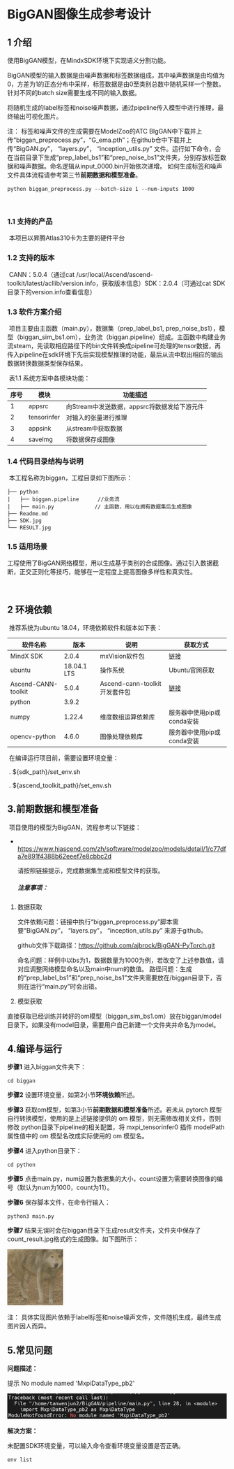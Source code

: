 # BigGAN图像生成参考设计

## 1 介绍

   使用BigGAN模型，在MindxSDK环境下实现语义分割功能。

​   BigGAN模型的输入数据是由噪声数据和标签数据组成，其中噪声数据是由均值为0，方差为1的正态分布中采样，标签数据是由0至类别总数中随机采样一个整数。针对不同的batch size需要生成不同的输入数据。   

​   将随机生成的label标签和noise噪声数据，通过pipeline传入模型中进行推理，最终输出可视化图片。

注： 标签和噪声文件的生成需要在ModelZoo的ATC BIgGAN中下载并上传“biggan_preprocess.py”，“G_ema.pth”；在github仓中下载并上传“BigGAN.py”， “layers.py”， “inception_utils.py” 文件。运行如下命令，会在当前目录下生成“prep_label_bs1”和“prep_noise_bs1”文件夹，分别存放标签数据和噪声数据。命名逻辑从input_0000.bin开始依次递增。
    如何生成标签和噪声文件具体流程请参考第三节**前期数据和模型准备**。
```
python biggan_preprocess.py --batch-size 1 --num-inputs 1000
```



​  


### 1.1 支持的产品

​     本项目以昇腾Atlas310卡为主要的硬件平台

### 1.2 支持的版本

​     CANN：5.0.4（通过cat /usr/local/Ascend/ascend-toolkit/latest/acllib/version.info，获取版本信息）
​     SDK：2.0.4（可通过cat SDK目录下的version.info查看信息）


### 1.3 软件方案介绍

​        项目主要由主函数（main.py），数据集（prep_label_bs1, prep_noise_bs1），模型（biggan_sim_bs1.om），业务流（biggan.pipeline）组成。
​       主函数中构建业务流steam，先读取相应路径下的bin文件转换成pipeline可处理的tensor数据，再传入pipeline在sdk环境下先后实现模型推理的功能，最后从流中取出相应的输出数据转换数据类型保存结果。

​     表1.1 系统方案中各模块功能：

| 序号 | 模块        | 功能描述                                     |
| ---- | ----------- | -------------------------------------------- |
| 1    | appsrc      | 向Stream中发送数据，appsrc将数据发给下游元件 |
| 2    | tensorinfer | 对输入的张量进行推理                         |
| 3    | appsink     | 从stream中获取数据                           |
| 4    | saveImg     | 将数据保存成图像                             |


### 1.4 代码目录结构与说明

​     本工程名称为biggan，工程目录如下图所示：     

```
├── python  
|   ├── biggan.pipeline      //业务流
|   ├── main.py             // 主函数，用以在拥有数据集后生成图像
├── Readme.md    
├── SDK.jpg                 
└── RESULT.jpg
```

### 1.5 适用场景

​     工程使用了BigGAN网络模型，用以生成基于类别的合成图像。通过引入数据截断，正交正则化等技巧，能够在一定程度上提高图像多样性和真实性。

​            

## 2 环境依赖


​     推荐系统为ubuntu 18.04，环境依赖软件和版本如下表：

| 软件名称            | 版本        | 说明                          | 获取方式                                                     |
| ------------------- | ----------- | ----------------------------- | ------------------------------------------------------------ |
| MindX SDK           | 2.0.4       | mxVision软件包                | [链接](https://gitee.com/link?target=https%3A%2F%2Fwww.hiascend.com%2Fsoftware%2FMindx-sdk) |
| ubuntu              | 18.04.1 LTS | 操作系统                      | Ubuntu官网获取                                               |
| Ascend-CANN-toolkit | 5.0.4       | Ascend-cann-toolkit开发套件包 | [链接](https://gitee.com/link?target=https%3A%2F%2Fwww.hiascend.com%2Fsoftware%2Fcann%2Fcommercial) |
| python              | 3.9.2       |                               |                                                              |
| numpy               | 1.22.4      | 维度数组运算依赖库            | 服务器中使用pip或conda安装                                   |
| opencv-python       | 4.6.0       | 图像处理依赖库                | 服务器中使用pip或conda安装                                   |



​     在编译运行项目前，需要设置环境变量：

​     . ${sdk_path}/set_env.sh

​     . ${ascend_toolkit_path}/set_env.sh

## 3.前期数据和模型准备

​     项目使用的模型为BigGAN，流程参考以下链接：

- ​     https://www.hiascend.com/zh/software/modelzoo/models/detail/1/c77dfa7e891f4388b62eeef7e8cbbc2d  

  请按照链接提示，完成数据集生成和模型文件的获取。

  

  ##### 注意事项：

1. 数据获取

   文件依赖问题：链接中执行“biggan_preprocess.py”脚本需要“BigGAN.py”， “layers.py”， “inception_utils.py” 来源于github。

   github文件下载路径：https://github.com/ajbrock/BigGAN-PyTorch.git 

   
   命名问题：样例中以bs为1，数据数量为1000为例，若改变了上述参数值，请对应调整网络模型命名以及main中num的数值。
   路径问题：生成的“prep_label_bs1”和“prep_noise_bs1”文件夹需要放在/biggan目录下，否则在运行“main.py”时会出错。

2. 模型获取

​   直接获取已经训练并转好的om模型（biggan_sim_bs1.om）放在biggan/model目录下。如果没有model目录，需要用户自己新建一个文件夹并命名为model。

## 4.编译与运行



**步骤1** 进入biggan文件夹下：

```
cd biggan
```

**步骤2**  设置环境变量，如第2小节**环境依赖**所述。

**步骤3**   获取om模型，如第3小节**前期数据和模型准备**所述。若未从 pytorch 模型自行转换模型，使用的是上述链接提供的  om 模型，则无需修改相关文件，否则修改 python目录下pipeline的相关配置，将 mxpi_tensorinfer0 插件 modelPath 属性值中的 om 模型名改成实际使用的 om 模型名。

**步骤4**  进入python目录下：

```
cd python
```

**步骤5**  点击main.py，num设置为数据集的大小，count设置为需要转换图像的编号（默认为num为1000，count为11）。

**步骤6**  保存脚本文件，在命令行输入：

```
python3 main.py
```

**步骤7**   结果无误时会在biggan目录下生成result文件夹，文件夹中保存了count_result.jpg格式的生成图像。如下图所示：



![3](RESULT.jpg)

注： 具体实现图片依赖于label标签和noise噪声文件，文件随机生成，最终生成图片因人而异。

## 5.常见问题

**问题描述：**

提示 No module named 'MxpiDataType_pb2'

![1](SDK.jpg)

**解决方案：**

未配置SDK环境变量，可以输入命令查看环境变量设置是否正确。

```
env list
```



